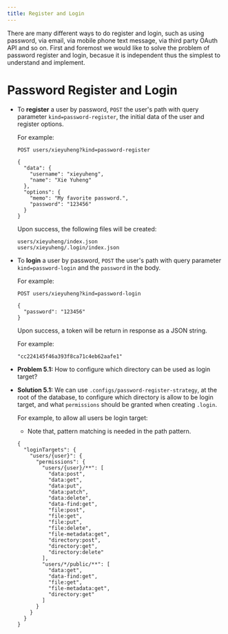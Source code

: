 ```yaml
---
title: Register and Login
---
```


There are many different ways to do register and login,
such as using password, via email,
via mobile phone text message,
via third party OAuth API and so on.
First and foremost we would like to solve the problem of
password register and login,
becasue it is independent
thus the simplest to understand and implement.

# Password Register and Login

- To **register** a user by password,
  `POST` the user's path
  with query parameter `kind=password-register`,
  the initial data of the user
  and register options.

  For example:

  ```
  POST users/xieyuheng?kind=password-register

  {
    "data": {
      "username": "xieyuheng",
      "name": "Xie Yuheng"
    },
    "options": {
      "memo": "My favorite password.",
      "password": "123456"
    }
  }
  ```

  Upon success, the following files will be created:

  ```
  users/xieyuheng/index.json
  users/xieyuheng/.login/index.json
  ```

- To **login** a user by password,
  `POST` the user's path
  with query parameter `kind=password-login`
  and the `password` in the body.

  For example:

  ```
  POST users/xieyuheng?kind=password-login

  {
    "password": "123456"
  }
  ```

  Upon success, a token will be return in response as a JSON string.

  For example:

  ```
  "cc224145f46a393f8ca71c4eb62aafe1"
  ```

- **Problem 5.1:** How to configure which directory can be used as login target?

- **Solution 5.1:** We can use `.configs/password-register-strategy`,
  at the root of the database,
  to configure which directory is allow to be login target,
  and what `permissions` should be granted when creating `.login`.

  For example, to allow all users be login target:

  - Note that, pattern matching is needed in the path pattern.

  ```
  {
    "loginTargets": {
      "users/{user}": {
        "permissions": {
          "users/{user}/**": [
            "data:post",
            "data:get",
            "data:put",
            "data:patch",
            "data:delete",
            "data-find:get",
            "file:post",
            "file:get",
            "file:put",
            "file:delete",
            "file-metadata:get",
            "directory:post",
            "directory:get",
            "directory:delete"
          ],
          "users/*/public/**": [
            "data:get",
            "data-find:get",
            "file:get",
            "file-metadata:get",
            "directory:get"
          ]
        }
      }
    }
  }
  ```
